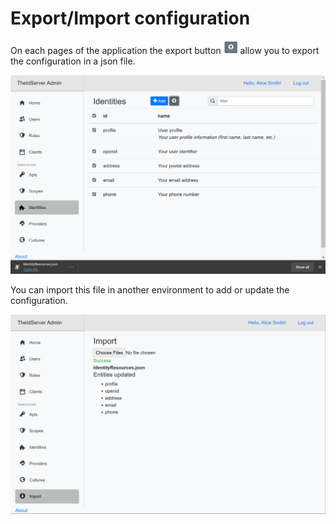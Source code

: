# Export/Import configuration

On each pages of the application the export button ![export button](/doc/assets/export-button.png) allow you to export the configuration in a json file.

![export](/doc/assets/export.png)

You can import this file in another environment to add or update the configuration.

![import](/doc/assets/import.png)

